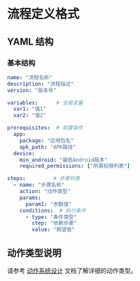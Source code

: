 # 流程定义格式

## YAML 结构

### 基本结构
```yaml
name: "流程名称"
description: "流程描述"
version: "版本号"

variables:      # 全局变量
  var1: "值1"
  var2: "值2"

prerequisites:  # 前置条件
  app:         
    package: "应用包名"
    apk_path: "APK路径"
  device:      
    min_android: "最低Android版本"
    required_permissions: ["所需权限列表"]

steps:         # 步骤列表
  - name: "步骤名称"
    action: "动作类型"
    params: 
      param1: "参数值"
    conditions:  # 执行条件
      - type: "条件类型"
        step: "依赖步骤"
        value: "期望值"
```

## 动作类型说明

请参考 [动作系统设计](actions.md) 文档了解详细的动作类型。
